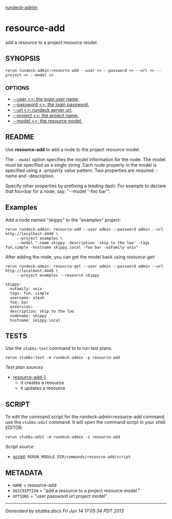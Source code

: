 [rundeck-admin](../../index.html)
# resource-add 

add a resource to a project resource model.

## SYNOPSIS

    rerun rundeck-admin:resource-add --user <> --password <> --url <> --project <> --model <>

### OPTIONS

* [    --user <>: the login user name.](../../options/user/index.html)
* [    --password <>: the login password.](../../options/password/index.html)
* [    --url <>: rundeck server url.](../../options/url/index.html)
* [    --project <>: the project name.](../../options/project/index.html)
* [    --model <>: the resource model.](../../options/model/index.html)

## README

Use **resource-add** to add a node to the project resource model.

The `--model` option specifies the model information for the node.
The model must be specified as a single string.
Each node property in the model is specified using a *-property value* pattern. Two
properties are required: -name and -description.

Specify other properties by prefixing a leading dash. For example
to declare that foo=bar for a node, say: "--model '-foo bar'".

Examples
--------

Add a node named "skippy" to the "examples" project:

    rerun rundeck-admin: resource-add --user admin --password admin --url http://localhost:4440 \
         --project examples \
         --model "-name skippy -description 'skip to the loo' -tags fun,simple -hostname skippy.local -foo bar -osFamily unix"

After adding the node, you can get the model back using *resource-get*:

    rerun rundeck-admin: resource-get --user admin --password admin --url http://localhost:4440 \
         --project examples --resource skippy

    skippy:
      osFamily: unix
      tags: fun, simple
      username: alexh
      foo: bar
      osVersion: 
      description: skip to the loo
      nodename: skippy
      hostname: skippy.local

## TESTS

Use the `stubbs:test` command to to run test plans.

    rerun stubbs:test -m rundeck-admin -p resource-add

*Test plan sources*

* [resource-add-1](../../tests/resource-add-1.html)
  * it creates a resource
  * it updates a resource

## SCRIPT

To edit the command script for the rundeck-admin:resource-add command, 
use the `stubbs:edit`
command. It will open the command script in your shell EDITOR.

    rerun stubbs:edit -m rundeck-admin -c resource-add

*Script source*

* [script](script.html): `RERUN_MODULE_DIR/commands/resource-add/script`

## METADATA

* `NAME` = resource-add
* `DESCRIPTION` = "add a resource to a project resource model."
* `OPTIONS` = "user password url project model"

----

*Generated by stubbs:docs Fri Jun 14 17:05:34 PDT 2013*

